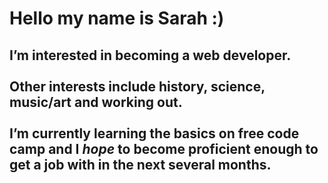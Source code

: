 <h1>Hello my name is Sarah :)</h1>
<h2>I’m interested in becoming a <strong>web developer</strong>. 
  <br>
  <br>
  Other interests include history, science, music/art and working out.
  <br>
  <br>
  I’m currently learning the basics on free code camp and I <em>hope</em> to become proficient enough to get a job with in the next several months.</h2>
